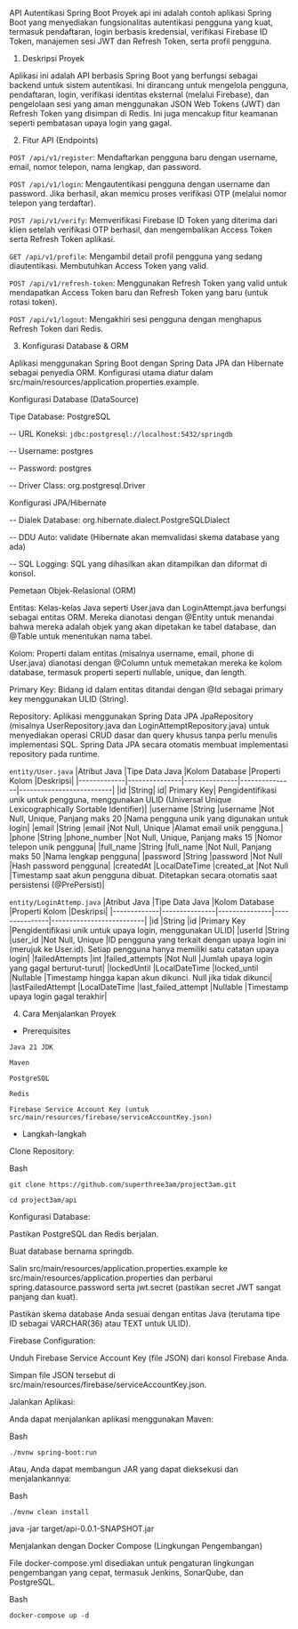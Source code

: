 API Autentikasi Spring Boot
Proyek api ini adalah contoh aplikasi Spring Boot yang menyediakan fungsionalitas autentikasi pengguna yang kuat, termasuk pendaftaran, login berbasis kredensial, verifikasi Firebase ID Token, manajemen sesi JWT dan Refresh Token, serta profil pengguna.

1. Deskripsi Proyek

Aplikasi ini adalah API berbasis Spring Boot yang berfungsi sebagai backend untuk sistem autentikasi. Ini dirancang untuk mengelola pengguna, pendaftaran, login, verifikasi identitas eksternal (melalui Firebase), dan pengelolaan sesi yang aman menggunakan JSON Web Tokens (JWT) dan Refresh Token yang disimpan di Redis. Ini juga mencakup fitur keamanan seperti pembatasan upaya login yang gagal.

2. Fitur API (Endpoints)

```POST /api/v1/register```: Mendaftarkan pengguna baru dengan username, email, nomor telepon, nama lengkap, dan password.

```POST /api/v1/login```: Mengautentikasi pengguna dengan username dan password. Jika berhasil, akan memicu proses verifikasi OTP (melalui nomor telepon yang terdaftar).

```POST /api/v1/verify```: Memverifikasi Firebase ID Token yang diterima dari klien setelah verifikasi OTP berhasil, dan mengembalikan Access Token serta Refresh Token aplikasi.

```GET /api/v1/profile```: Mengambil detail profil pengguna yang sedang diautentikasi. Membutuhkan Access Token yang valid.

```POST /api/v1/refresh-token```: Menggunakan Refresh Token yang valid untuk mendapatkan Access Token baru dan Refresh Token yang baru (untuk rotasi token).

```POST /api/v1/logout```: Mengakhiri sesi pengguna dengan menghapus Refresh Token dari Redis.

3. Konfigurasi Database & ORM

Aplikasi menggunakan Spring Boot dengan Spring Data JPA dan Hibernate sebagai penyedia ORM. Konfigurasi utama diatur dalam src/main/resources/application.properties.example.

Konfigurasi Database (DataSource)

Tipe Database: PostgreSQL

-- URL Koneksi: ```jdbc:postgresql://localhost:5432/springdb```

-- Username: postgres

-- Password: postgres

-- Driver Class: org.postgresql.Driver

Konfigurasi JPA/Hibernate

-- Dialek Database: org.hibernate.dialect.PostgreSQLDialect

-- DDU Auto: validate (Hibernate akan memvalidasi skema database yang ada)

-- SQL Logging: SQL yang dihasilkan akan ditampilkan dan diformat di konsol.

Pemetaan Objek-Relasional (ORM)

Entitas: Kelas-kelas Java seperti User.java dan LoginAttempt.java berfungsi sebagai entitas ORM. Mereka dianotasi dengan @Entity untuk menandai bahwa mereka adalah objek yang akan dipetakan ke tabel database, dan @Table untuk menentukan nama tabel.

Kolom: Properti dalam entitas (misalnya username, email, phone di User.java) dianotasi dengan @Column untuk memetakan mereka ke kolom database, termasuk properti seperti nullable, unique, dan length.

Primary Key: Bidang id dalam entitas ditandai dengan @Id sebagai primary key menggunakan ULID (String).

Repository: Aplikasi menggunakan Spring Data JPA JpaRepository (misalnya UserRepository.java dan LoginAttemptRepository.java) untuk menyediakan operasi CRUD dasar dan query khusus tanpa perlu menulis implementasi SQL. Spring Data JPA secara otomatis membuat implementasi repository pada runtime.

```entity/User.java```
|Atribut Java	|Tipe Data Java	|Kolom Database	|Properti Kolom	|Deskripsi|
|-------------|---------------|---------------|---------------|--------------------------|
|id	|String|	id|	Primary Key|	Pengidentifikasi unik untuk pengguna, menggunakan ULID (Universal Unique Lexicographically Sortable Identifier)|
|username	|String	|username	|Not Null, Unique, Panjang maks 20	|Nama pengguna unik yang digunakan untuk login|
|email	|String	|email	|Not Null, Unique |Alamat email unik pengguna.|
|phone	|String	|phone_number	|Not Null, Unique, Panjang maks 15	|Nomor telepon unik pengguna|
|full_name	|String	|full_name	|Not Null, Panjang maks 50	|Nama lengkap pengguna|
|password	|String	|password	|Not Null	|Hash password pengguna|
|createdAt	|LocalDateTime	|created_at	|Not Null	|Timestamp saat akun pengguna dibuat. Ditetapkan secara otomatis saat persistensi (@PrePersist)|

```entity/LoginAttemp.java```
|Atribut Java	|Tipe Data Java	|Kolom Database	|Properti Kolom	|Deskripsi|
|-------------|---------------|---------------|---------------|--------------------------|
|id	|String	|id	|Primary Key	|Pengidentifikasi unik untuk upaya login, menggunakan ULID|
|userId	|String	|user_id	|Not Null, Unique	|ID pengguna yang terkait dengan upaya login ini (merujuk ke User.id). Setiap pengguna hanya memiliki satu catatan upaya login|
|failedAttempts	|int	|failed_attempts	|Not Null	|Jumlah upaya login yang gagal berturut-turut|
|lockedUntil	|LocalDateTime	|locked_until	|Nullable	|Timestamp hingga kapan akun dikunci. Null jika tidak dikunci|
|lastFailedAttempt	|LocalDateTime	|last_failed_attempt	|Nullable	|Timestamp upaya login gagal terakhir|

4. Cara Menjalankan Proyek
   
- Prerequisites

```Java 21 JDK```

```Maven```

```PostgreSQL```

```Redis```

```Firebase Service Account Key (untuk src/main/resources/firebase/serviceAccountKey.json)```

- Langkah-langkah

Clone Repository:

Bash

```git clone https://github.com/superthree3am/project3am.git```

```cd project3am/api```

Konfigurasi Database:

Pastikan PostgreSQL dan Redis berjalan.

Buat database bernama springdb.

Salin src/main/resources/application.properties.example ke src/main/resources/application.properties dan perbarui spring.datasource.password serta jwt.secret (pastikan secret JWT sangat panjang dan kuat).

Pastikan skema database Anda sesuai dengan entitas Java (terutama tipe ID sebagai VARCHAR(36) atau TEXT untuk ULID).

Firebase Configuration:

Unduh Firebase Service Account Key (file JSON) dari konsol Firebase Anda.

Simpan file JSON tersebut di src/main/resources/firebase/serviceAccountKey.json.

Jalankan Aplikasi:

Anda dapat menjalankan aplikasi menggunakan Maven:

Bash

```./mvnw spring-boot:run```

Atau, Anda dapat membangun JAR yang dapat dieksekusi dan menjalankannya:

Bash

```./mvnw clean install```

java -jar target/api-0.0.1-SNAPSHOT.jar

Menjalankan dengan Docker Compose (Lingkungan Pengembangan)

File docker-compose.yml disediakan untuk pengaturan lingkungan pengembangan yang cepat, termasuk Jenkins, SonarQube, dan PostgreSQL.

Bash

```docker-compose up -d```
